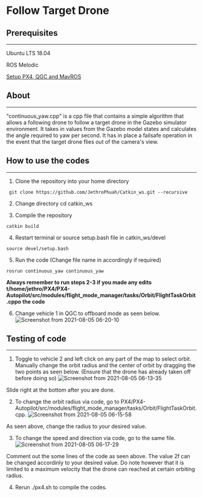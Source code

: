 # Follow Target Drone

## Prerequisites
---
Ubuntu LTS 18.04

ROS Melodic

[Setup PX4, QGC and MavROS](https://github.com/JethroPhuah/PX4)

## About
---
"continuous_yaw.cpp" is a cpp file that contains a simple algorithm that allows a following drone to follow a target drone in the Gazebo simulator environment. It takes in values from the Gazebo model states and calculates the angle required to yaw per second. It has in place a failsafe operation in the event that the target drone flies out of the camera's view. 

## How to use the codes
---
1. Clone the repository into your home directory
```
 git clone https://github.com/JethroPhuah/Catkin_ws.git --recursive
```

2. Change directory
cd catkin_ws

3. Compile the repository
```
catkin build
```

4. Restart terminal or source setup.bash file in catkin_ws/devel
```
source devel/setup.bash
```

5. Run the code (Change file name in accordingly if required)
```
rosrun continuous_yaw continuous_yaw 
```
**Always remember to run steps 2-3 if you made any edits t/home/jethro/PX4/PX4-Autopilot/src/modules/flight_mode_manager/tasks/Orbit/FlightTaskOrbit.cppo the code**

6. Change vehicle 1 in QGC to offboard mode as seen below. 
![Screenshot from 2021-08-05 06-20-10](https://user-images.githubusercontent.com/62226668/128334442-2b159029-0031-46c1-a314-f35d3c8bda4f.png)


## Testing of code
---
1. Toggle to vehicle 2 and left click on any part of the map to select orbit. Manually change the orbit radius and the center of orbit by dragging the two points as seen below. (Ensure that the drone has already taken off before doing so)
![Screenshot from 2021-08-05 06-13-35](https://user-images.githubusercontent.com/62226668/128333627-9c4684ed-0154-428b-af1d-ca0d81032c45.png)

Slide right at the bottom after you are done.

2. To change the orbit radius via code, go to PX4/PX4-Autopilot/src/modules/flight_mode_manager/tasks/Orbit/FlightTaskOrbit.cpp.
![Screenshot from 2021-08-05 06-15-58](https://user-images.githubusercontent.com/62226668/128333856-98466c0b-6fdb-47bf-b7d2-b46015520857.png)

As seen above, change the radius to your desired value. 

3. To change the speed and direction via code, go to the same file. 
![Screenshot from 2021-08-05 06-17-29](https://user-images.githubusercontent.com/62226668/128334056-43915509-910c-461e-a722-1d0508de9b46.png)

Comment out the some lines of the code as seen above. The value 2f can be changed accordinly to your desired value. Do note however that it is limited to a maximum velocity that the drone can reached at certain orbiting radius.

4. Rerun ./px4.sh to compile the codes.





